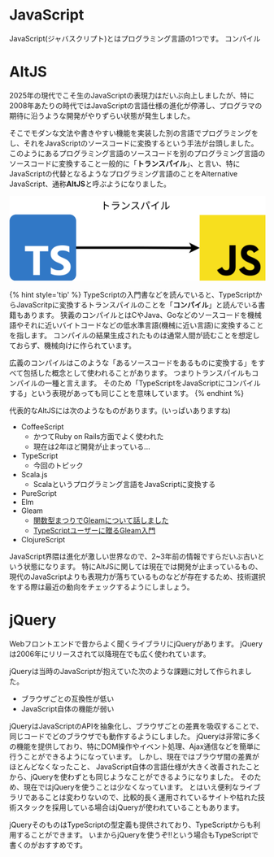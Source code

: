 # JavaScript

JavaScript(ジャバスクリプト)とはプログラミング言語の1つです。
コンパイル



# AltJS

2025年の現代でこそ生のJavaScriptの表現力はだいぶ向上しましたが、特に2008年あたりの時代ではJavaScriptの言語仕様の進化が停滞し、プログラマの期待に沿うような開発がやりずらい状態が発生しました。

そこでモダンな文法や書きやすい機能を実装した別の言語でプログラミングをし、それをJavaScriptのソースコードに変換するという手法が台頭しました。
このようにあるプログラミング言語のソースコードを別のプログラミング言語のソースコードに変換すること一般的に「**トランスパイル**」、と言い、特にJavaScriptの代替となるようなプログラミング言語のことをAlternative JavaScript、通称**AltJS**と呼ぶようになりました。

<img src="trans.drawio.svg" />

{% hint style='tip' %}
TypeScriptの入門書などを読んでいると、TypeScriptからJavaScritpに変換するトランスパイルのことを「**コンパイル**」と読んでいる書籍もあります。
狭義のコンパイルとはCやJava、Goなどのソースコードを機械語やそれに近いバイトコードなどの低水準言語(機械に近い言語)に変換することを指します。
コンパイルの結果生成されたものは通常人間が読むことを想定しておらず、機械向けに作られています。

広義のコンパイルはこのような「あるソースコードをあるものに変換する」をすべて包括した概念として使われることがあります。
つまりトランスパイルもコンパイルの一種と言えます。
そのため「TypeScriptをJavaScriptにコンパイルする」という表現があっても同じことを意味しています。
{% endhint %}

代表的なAltJSには次のようなものがあります。(いっぱいありますね)

- CoffeeScript
  - かつてRuby on Rails方面でよく使われた
  - 現在は2年ほど開発が止まっている...
- TypeScript
  - 今回のトピック
- Scala.js
  - Scalaというプログラミング言語をJavaScriptに変換する
- PureScript
- Elm
- Gleam
  - [関数型まつりでGleamについて話しました](https://zenn.dev/comamoca/articles/2025-06-17-i-was-talk-about-gleam-at-fpmatsuri)
  - [TypeScriptユーザーに贈るGleam入門](https://zenn.dev/comamoca/articles/gleam-tour-for-typescript-user)
- ClojureScript


JavaScript界隈は進化が激しい世界なので、2~3年前の情報ですらだいぶ古いという状態になります。
特にAltJSに関しては現在では開発が止まっているもの、現代のJavaScriptよりも表現力が落ちているものなどが存在するため、技術選択をする際は最近の動向をチェックするようにしましょう。


# jQuery

Webフロントエンドで昔からよく聞くライブラリにjQueryがあります。
jQueryは2006年にリリースされて以降現在でも広く使われています。

jQueryは当時のJavaScriptが抱えていた次のような課題に対して作られました。
- ブラウザごとの互換性が低い
- JavaScript自体の機能が弱い

jQueryはJavaScriptのAPIを抽象化し、ブラウザごとの差異を吸収することで、同じコードでどのブラウザでも動作するようにしました。
jQueryは非常に多くの機能を提供しており、特にDOM操作やイベント処理、Ajax通信などを簡単に行うことができるようになっています。
しかし、現在ではブラウザ間の差異がほとんどなくなったこと、 JavaScript自体の言語仕様が大きく改善されたことから、jQueryを使わずとも同じようなことができるようになりました。
そのため、現在ではjQueryを使うことは少なくなっています。
とはいえ便利なライブラリであることは変わりないので、比較的長く運用されているサイトや枯れた技術スタックを採用している場合はjQueryが使われていることもあります。

jQueryそのものはTypeScriptの型定義も提供されており、TypeScriptからも利用することができます。
いまからjQueryを使うぞ!!という場合もTypeScriptで書くのがおすすめです。
